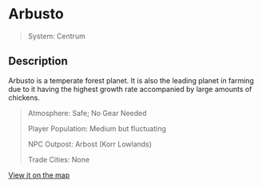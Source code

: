 # Arbusto

> System: Centrum

## Description

Arbusto is a temperate forest planet. It is also the leading planet in farming due to it having the highest growth rate accompanied by large amounts of chickens.

> Atmosphere: Safe; No Gear Needed
>
> Player Population: Medium but fluctuating
>
> NPC Outpost: Arbost (Korr Lowlands)
>
> Trade Cities: None

[View it on the map](https://dynmap.starlegacy.net/?worldname=Arbusto)